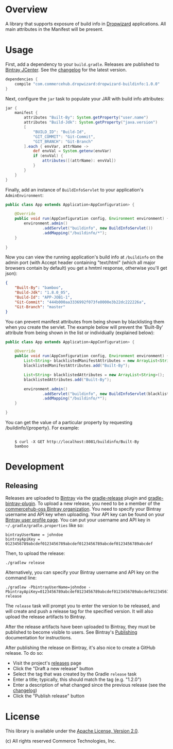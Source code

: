 # Overview

A library that supports exposure of build info in [Dropwizard](http://dropwizard.io/) applications. All main attributes in the Manifest will be present.

# Usage

First, add a dependency to your `build.gradle`.  Releases are published to
[Bintray JCenter](https://bintray.com/bintray/jcenter).  See the [changelog](CHANGES.md) for the latest version.

```groovy
dependencies {
    compile "com.commercehub.dropwizard:dropwizard-buildinfo:1.0.0"
}
```

Next, configure the `jar` task to populate your JAR with build info attributes:

```groovy
jar {
    manifest {
        attributes "Built-By": System.getProperty("user.name")
        attributes "Build-Jdk": System.getProperty("java.version")
        [
            "BUILD_ID": "Build-Id",
            "GIT_COMMIT": "Git-Commit",
            "GIT_BRANCH": "Git-Branch"
        ].each { envVar, attrName ->
            def envVal = System.getenv(envVar)
            if (envVal) {
                attributes([(attrName): envVal])
            }
        }
    }
}
```

Finally, add an instance of `BuildInfoServlet` to your application's `AdminEnvironment`:

```java
public class App extends Application<AppConfiguration> {

    @Override
    public void run(AppConfiguration config, Environment environment) {
        environment.admin()
                .addServlet("buildinfo", new BuildInfoServlet())
                .addMapping("/buildinfo/*");
    }
    
}
```

Now you can view the running application's build info at `/buildinfo` on the admin port (with Accept header containing "text/html" (which all major browsers contain by default) you get a hmtml response, otherwise you'll get json):

```json
{
    "Built-By": "bamboo",
    "Build-Jdk": "1.8.0_05",
    "Build-Id": "APP-JOB1-1",
    "Git-Commit": "444b000aa3336992f073fe0000e3b22dc222226a",
    "Git-Branch": "master"
}
```

You can prevent manifest attributes from being shown by blacklisting them when you create the servlet. The example below will prevent the 'Built-By' attribute from being shown in the list or individually (explained below):

```java
public class App extends Application<AppConfiguration> {

    @Override
    public void run(AppConfiguration config, Environment environment) {
        List<String> blacklistedManifestAttributes = new ArrayList<String>();
        blacklistedManifestAttributes.add("Built-By");

        List<String> blacklistedAttributes = new ArrayList<String>();
        blacklistedAttributes.add("Built-By");

        environment.admin()
                .addServlet("buildinfo", new BuildInfoServlet(blacklistedAttributes))
                .addMapping("/buildinfo/*");
    }

}
```


You can get the value of a particular property by requesting /buildinfo/{property}. For example:

```

    $ curl -X GET http://localhost:8081/buildinfo/Built-By
    bamboo

```

# Development

## Releasing
Releases are uploaded to [Bintray](https://bintray.com/) via the
[gradle-release](https://github.com/townsfolk/gradle-release) plugin and
[gradle-bintray-plugin](https://github.com/bintray/gradle-bintray-plugin). To upload a new release, you need to be a
member of the [commercehub-oss Bintray organization](https://bintray.com/commercehub-oss). You need to specify your
Bintray username and API key when uploading. Your API key can be found on your
[Bintray user profile page](https://bintray.com/profile/edit). You can put your username and API key in
`~/.gradle/gradle.properties` like so:

    bintrayUserName = johndoe
    bintrayApiKey = 0123456789abcdef0123456789abcdef0123456789abcdef0123456789abcdef

Then, to upload the release:

    ./gradlew release

Alternatively, you can specify your Bintray username and API key on the command line:

    ./gradlew -PbintrayUserName=johndoe -PbintrayApiKey=0123456789abcdef0123456789abcdef0123456789abcdef0123456789abcdef release

The `release` task will prompt you to enter the version to be released, and will create and push a release tag for the
specified version. It will also upload the release artifacts to Bintray.

After the release artifacts have been uploaded to Bintray, they must be published to become visible to users. See
Bintray's [Publishing](https://bintray.com/docs/uploads/uploads_publishing.html) documentation for instructions.

After publishing the release on Bintray, it's also nice to create a GitHub release. To do so:
*   Visit the project's [releases](https://github.com/commercehub-oss/dropwizard-buildinfo/releases) page
*   Click the "Draft a new release" button
*   Select the tag that was created by the Gradle `release` task
*   Enter a title; typically, this should match the tag (e.g. "1.2.0")
*   Enter a description of what changed since the previous release (see the [changelog](CHANGES.md))
*   Click the "Publish release" button

# License
This library is available under the [Apache License, Version 2.0](http://www.apache.org/licenses/LICENSE-2.0).

(c) All rights reserved Commerce Technologies, Inc.

